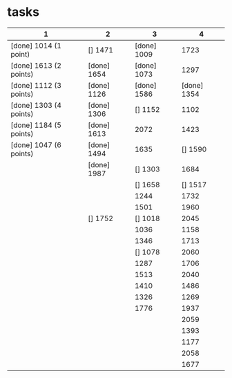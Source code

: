  # tasks
 |1|2|3|4|
|---|---|---|---|
| [done] 1014 (1 point) | [] 1471| [done] 1009|  1723|
| [done] 1613 (2 points) | [done] 1654| [done] 1073| 1297|
| [done] 1112 (3 points) |[done] 1126| [done] 1586| [done] 1354|
| [done] 1303 (4 points) | [done] 1306| [] 1152| 1102|
| [done] 1184 (5 points) | [done] 1613| 2072| 1423|
| [done] 1047 (6 points) | [done] 1494| 1635| [] 1590|
|| [done] 1987| [] 1303| 1684|
|| | [] 1658| [] 1517|
|| | 1244| 1732|
|| | 1501| 1960|
|| [] 1752| [] 1018| 2045|
|| | 1036| 1158|
|| | 1346| 1713|
||| [] 1078| 2060|
||| 1287| 1706|
||| 1513| 2040|
||| 1410| 1486|
||| 1326| 1269|
||| 1776| 1937|
|||| 2059|
|||| 1393|
|||| 1177|
|||| 2058|
|||| 1677|
